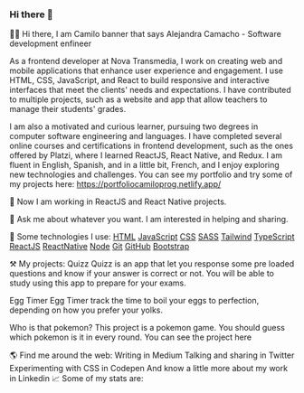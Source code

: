 ### Hi there 👋

👋🏻   Hi there, I am Camilo
banner that says Alejandra Camacho - Software development enfineer

As a frontend developer at Nova Transmedia, I work on creating web and mobile applications that enhance user experience and engagement. I use HTML, CSS, JavaScript, and React to build responsive and interactive interfaces that meet the clients' needs and expectations. I have contributed to multiple projects, such as a website and app that allow teachers to manage their students' grades.

I am also a motivated and curious learner, pursuing two degrees in computer software engineering and languages. I have completed several online courses and certifications in frontend development, such as the ones offered by Platzi, where I learned ReactJS, React Native, and Redux. I am fluent in English, Spanish, and in a little bit, French, and I enjoy exploring new technologies and challenges. You can see my portfolio and try some of my projects here: https://portfoliocamiloprog.netlify.app/

🌱   Now I am working in ReactJS and React Native projects.

💬   Ask me about whatever you want. I am interested in helping and sharing.


🎯   Some technologies I use:
  [HTML](https://img.shields.io/badge/HTML5-E34F26?style=for-the-badge&logo=html5&logoColor=white)  [JavaScript](https://img.shields.io/badge/JavaScript-323330?style=for-the-badge&logo=javascript&logoColor=F7DF1E)   [CSS](https://img.shields.io/badge/CSS3-1572B6?style=for-the-badge&logo=css3&logoColor=white)   [SASS](https://img.shields.io/badge/Sass-CC6699?style=for-the-badge&logo=sass&logoColor=white)    [Tailwind](https://img.shields.io/badge/Tailwind_CSS-38B2AC?style=for-the-badge&logo=tailwind-css&logoColor=white)    [TypeScript](https://img.shields.io/badge/TypeScript-007ACC?style=for-the-badge&logo=typescript&logoColor=white)   [ReactJS](https://img.shields.io/badge/React-20232A?style=for-the-badge&logo=react&logoColor=61DAFB)   [ReactNative](https://img.shields.io/badge/React_Native-20232A?style=for-the-badge&logo=react&logoColor=61DAFB)   [Node](https://img.shields.io/badge/Node%20js-339933?style=for-the-badge&logo=nodedotjs&logoColor=white)    [Git](https://img.shields.io/badge/GIT-E44C30?style=for-the-badge&logo=git&logoColor=white)   [GitHub](https://img.shields.io/badge/GitHub-100000?style=for-the-badge&logo=github&logoColor=white) [Bootstrap](https://img.shields.io/badge/Bootstrap-563D7C?style=for-the-badge&logo=bootstrap&logoColor=white)

⚒️   My projects:
Quizz
Quizz is an app that let you response some pre loaded questions and know if your answer is correct or not. You will be able to study using this app to prepare for your exams.

Egg Timer
Egg Timer track the time to boil your eggs to perfection, depending on how you prefer your yolks.

Who is that pokemon?
This project is a pokemon game. You should guess which pokemon is it in every round. You can see the project here

🌎   Find me around the web:
Writing in Medium
Talking and sharing in Twitter
Experimenting with CSS in Codepen
And know a little more about my work in Linkedin
📈   Some of my stats are:




<!--
**CamiloProg/CamiloProg** is a ✨ _special_ ✨ repository because its `README.md` (this file) appears on your GitHub profile.

Here are some ideas to get you started:

- 🔭 I’m currently working on ...
- 🌱 I’m currently learning ...
- 👯 I’m looking to collaborate on ...
- 🤔 I’m looking for help with ...
- 💬 Ask me about ...
- 📫 How to reach me: ...
- 😄 Pronouns: ...
- ⚡ Fun fact: ...
-->

